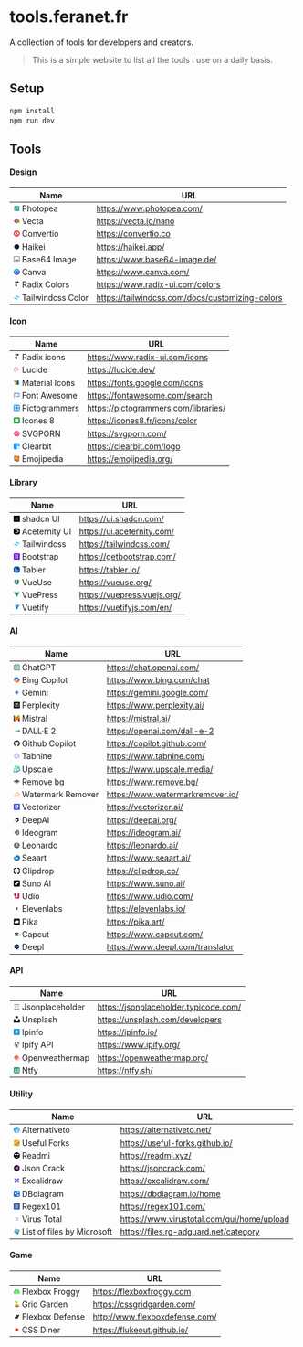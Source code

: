 # tools.feranet.fr

A collection of tools for developers and creators.

> This is a simple website to list all the tools I use on a daily basis.

## Setup

```bash
npm install
npm run dev
```

## Tools

#### Design

| Name                                                                      | URL                                             |
| ------------------------------------------------------------------------- | ----------------------------------------------- |
| <img src="public/images/photopea.webp" width="11" /> Photopea             | https://www.photopea.com/                       |
| <img src="public/images/vecta.webp" width="11" /> Vecta                   | https://vecta.io/nano                           |
| <img src="public/images/convertio.webp" width="11" /> Convertio           | https://convertio.co                            |
| <img src="public/images/haikei.webp" width="11" /> Haikei                 | https://haikei.app/                             |
| <img src="public/images/base64.webp" width="11" /> Base64 Image           | https://www.base64-image.de/                    |
| <img src="public/images/canva.webp" width="11" /> Canva                   | https://www.canva.com/                          |
| <img src="public/images/radix.webp" width="11" /> Radix Colors            | https://www.radix-ui.com/colors                 |
| <img src="public/images/tailwindcss.webp" width="11" /> Tailwindcss Color | https://tailwindcss.com/docs/customizing-colors |

#### Icon

| Name                                                                      | URL                                  |
| ------------------------------------------------------------------------- | ------------------------------------ |
| <img src="public/images/radix.webp" width="11" /> Radix icons             | https://www.radix-ui.com/icons       |
| <img src="public/images/lucide.webp" width="11" /> Lucide                 | https://lucide.dev/                  |
| <img src="public/images/material-icons.webp" width="11" /> Material Icons | https://fonts.google.com/icons       |
| <img src="public/images/font-awesome.webp" width="11" /> Font Awesome     | https://fontawesome.com/search       |
| <img src="public/images/pictogrammers.webp" width="11" /> Pictogrammers   | https://pictogrammers.com/libraries/ |
| <img src="public/images/icones8.webp" width="11" /> Icones 8              | https://icones8.fr/icons/color       |
| <img src="public/images/svgporn.webp" width="11" /> SVGPORN               | https://svgporn.com/                 |
| <img src="public/images/clearbit.webp" width="11" /> Clearbit             | https://clearbit.com/logo            |
| <img src="public/images/emojipedia.webp" width="11" /> Emojipedia         | https://emojipedia.org/              |

#### Library

| Name                                                                    | URL                         |
| ----------------------------------------------------------------------- | --------------------------- |
| <img src="public/images/shadcn-ui.webp" width="11" /> shadcn UI         | https://ui.shadcn.com/      |
| <img src="public/images/aceternity-ui.webp" width="11" /> Aceternity UI | https://ui.aceternity.com/  |
| <img src="public/images/tailwindcss.webp" width="11" /> Tailwindcss     | https://tailwindcss.com/    |
| <img src="public/images/bootstrap.webp" width="11" /> Bootstrap         | https://getbootstrap.com/   |
| <img src="public/images/tabler.webp" width="11" /> Tabler               | https://tabler.io/          |
| <img src="public/images/vueuse.webp" width="11" /> VueUse               | https://vueuse.org/         |
| <img src="public/images/vuepress.webp" width="11" /> VuePress           | https://vuepress.vuejs.org/ |
| <img src="public/images/vuetify.webp" width="11" /> Vuetify             | https://vuetifyjs.com/en/   |

#### AI

| Name                                                                            | URL                              |
| ------------------------------------------------------------------------------- | -------------------------------- |
| <img src="public/images/chatgpt.webp" width="11" /> ChatGPT                     | https://chat.openai.com/         |
| <img src="public/images/bing-copilot.webp" width="11" /> Bing Copilot           | https://www.bing.com/chat        |
| <img src="public/images/gemini.webp" width="11" /> Gemini                       | https://gemini.google.com/       |
| <img src="public/images/perplexity.webp" width="11" /> Perplexity               | https://www.perplexity.ai/       |
| <img src="public/images/mistral.webp" width="11" /> Mistral                     | https://mistral.ai/              |
| <img src="public/images/dalle2.webp" width="11" /> DALL·E 2                     | https://openai.com/dall-e-2      |
| <img src="public/images/github-copilot.webp" width="11" /> Github Copilot       | https://copilot.github.com/      |
| <img src="public/images/tabnine.webp" width="11" /> Tabnine                     | https://www.tabnine.com/         |
| <img src="public/images/upscale.webp" width="11" /> Upscale                     | https://www.upscale.media/       |
| <img src="public/images/remove-bg.webp" width="11" /> Remove bg                 | https://www.remove.bg/           |
| <img src="public/images/watermark-remover.webp" width="11" /> Watermark Remover | https://www.watermarkremover.io/ |
| <img src="public/images/vectorizer.webp" width="11" /> Vectorizer               | https://vectorizer.ai/           |
| <img src="public/images/deepai.webp" width="11" /> DeepAI                       | https://deepai.org/              |
| <img src="public/images/ideogram.webp" width="11" /> Ideogram                   | https://ideogram.ai/             |
| <img src="public/images/leonardo.webp" width="11" /> Leonardo                   | https://leonardo.ai/             |
| <img src="public/images/seaart.webp" width="11" /> Seaart                       | https://www.seaart.ai/           |
| <img src="public/images/clipdrop.webp" width="11" /> Clipdrop                   | https://clipdrop.co/             |
| <img src="public/images/suno-ai.webp" width="11" /> Suno AI                     | https://www.suno.ai/             |
| <img src="public/images/udio.webp" width="11" /> Udio                           | https://www.udio.com/            |
| <img src="public/images/elevenlabs.webp" width="11" /> Elevenlabs               | https://elevenlabs.io/           |
| <img src="public/images/pika.webp" width="11" /> Pika                           | https://pika.art/                |
| <img src="public/images/capcut.webp" width="11" /> Capcut                       | https://www.capcut.com/          |
| <img src="public/images/deepl.webp" width="11" /> Deepl                         | https://www.deepl.com/translator |

#### API

| Name                                                                        | URL                                   |
| --------------------------------------------------------------------------- | ------------------------------------- |
| <img src="public/images/jsonplaceholder.webp" width="11" /> Jsonplaceholder | https://jsonplaceholder.typicode.com/ |
| <img src="public/images/unsplash.webp" width="11" /> Unsplash               | https://unsplash.com/developers       |
| <img src="public/images/ipinfo.webp" width="11" /> Ipinfo                   | https://ipinfo.io/                    |
| <img src="public/images/ipify.webp" width="11" /> Ipify API                 | https://www.ipify.org/                |
| <img src="public/images/openweathermap.webp" width="11" /> Openweathermap   | https://openweathermap.org/           |
| <img src="public/images/ntfy.webp" width="11" /> Ntfy                       | https://ntfy.sh/                      |

#### Utility

| Name                                                                                          | URL                                        |
| --------------------------------------------------------------------------------------------- | ------------------------------------------ |
| <img src="public/images/alternativeto.webp" width="11" /> Alternativeto                       | https://alternativeto.net/                 |
| <img src="public/images/useful-forks.webp" width="11" /> Useful Forks                         | https://useful-forks.github.io/            |
| <img src="public/images/readmi.webp" width="11" /> Readmi                                     | https://readmi.xyz/                        |
| <img src="public/images/jsoncrack.webp" width="11" /> Json Crack                              | https://jsoncrack.com/                     |
| <img src="public/images/excalidraw.webp" width="11" /> Excalidraw                             | https://excalidraw.com/                    |
| <img src="public/images/dbdiagram.webp" width="11" /> DBdiagram                               | https://dbdiagram.io/home                  |
| <img src="public/images/regex101.webp" width="11" /> Regex101                                 | https://regex101.com/                      |
| <img src="public/images/virustotal.webp" width="11" /> Virus Total                            | https://www.virustotal.com/gui/home/upload |
| <img src="public/images/ListoffilesbyMicrosoft.webp" width="11" /> List of files by Microsoft | https://files.rg-adguard.net/category      |

#### Game

| Name                                                                       | URL                            |
| -------------------------------------------------------------------------- | ------------------------------ |
| <img src="public/images/flexboxfroggy.webp" width="11" /> Flexbox Froggy   | https://flexboxfroggy.com      |
| <img src="public/images/gridgarden.webp" width="11" /> Grid Garden         | https://cssgridgarden.com/     |
| <img src="public/images/flexboxdefense.webp" width="11" /> Flexbox Defense | http://www.flexboxdefense.com/ |
| <img src="public/images/cssdiner.webp" width="11" /> CSS Diner             | https://flukeout.github.io/    |
